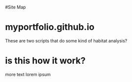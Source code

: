 #Site Map


# myportfolio.github.io
These are two scripts that do some kind of habitat analysis?

# is this how it work?
more text
lorem ipsum
